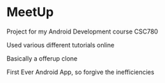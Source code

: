 # MeetUp

Project for my Android Development course CSC780

Used various different tutorials online

Basically a offerup clone

First Ever Android App, so forgive the inefficiencies

